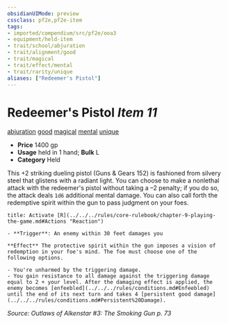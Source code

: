 ```yaml
---
obsidianUIMode: preview
cssclass: pf2e,pf2e-item
tags:
- imported/compendium/src/pf2e/ooa3
- equipment/held-item
- trait/school/abjuration
- trait/alignment/good
- trait/magical
- trait/effect/mental
- trait/rarity/unique
aliases: ["Redeemer's Pistol"]
---
```

# Redeemer's Pistol *Item 11*  
[abjuration](abjuration.md)  [good](good.md)  [magical](magical.md)  [mental](mental.md)  [unique](unique.md)  

- **Price** 1400 gp
- **Usage** held in 1 hand; **Bulk** L
- **Category** Held

This +2 striking dueling pistol (Guns & Gears 152) is fashioned from silvery steel that glistens with a radiant light. You can choose to make a nonlethal attack with the redeemer's pistol without taking a –2 penalty; if you do so, the attack deals `1d6` additional mental damage. You can also call forth the redemptive spirit within the gun to pass judgment on your foes.

```ad-embed-ability
title: Activate [R](../../../rules/core-rulebook/chapter-9-playing-the-game.md#Actions "Reaction")

- **Trigger**: An enemy within 30 feet damages you

**Effect** The protective spirit within the gun imposes a vision of redemption in your foe's mind. The foe must choose one of the following options.

- You're unharmed by the triggering damage.
- You gain resistance to all damage against the triggering damage equal to 2 + your level. After the damaging effect is applied, the enemy becomes [enfeebled](../../../rules/conditions.md#Enfeebled) until the end of its next turn and takes 4 [persistent good damage](../../../rules/conditions.md#Persistent%20Damage).
```

*Source: Outlaws of Alkenstar #3: The Smoking Gun p. 73*
